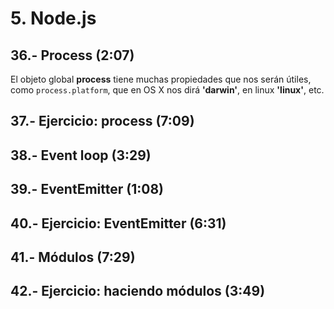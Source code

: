 # 5. Node.js

## 36.- Process (2:07)

El objeto global **process** tiene muchas propiedades que nos serán útiles, como `process.platform`, que en OS X nos dirá **'darwin'**, en linux **'linux'**, etc. 
 
## 37.- Ejercicio: process (7:09)
 
## 38.- Event loop (3:29)
 
## 39.- EventEmitter (1:08)
 
## 40.- Ejercicio: EventEmitter (6:31)
 
## 41.- Módulos (7:29)
 
## 42.- Ejercicio: haciendo módulos (3:49)
